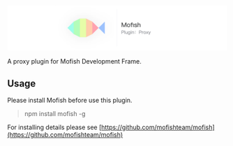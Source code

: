 ![banner picture](./docs/image/banner.png)

A proxy plugin for Mofish Development Frame.

## Usage

Please install Mofish before use this plugin.

> npm install mofish -g

For installing details please see [https://github.com/mofishteam/mofish](https://github.com/mofishteam/mofish)
